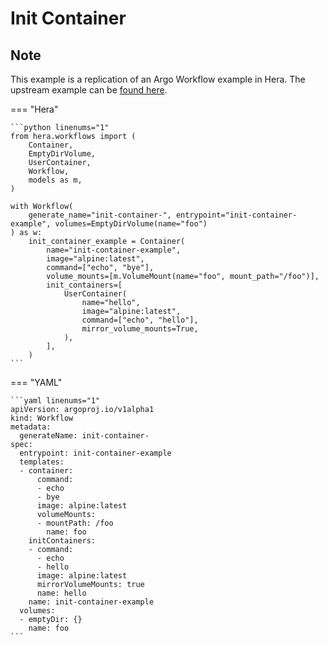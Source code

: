 # Init Container

## Note

This example is a replication of an Argo Workflow example in Hera.
The upstream example can be [found here](https://github.com/argoproj/argo-workflows/blob/main/examples/init-container.yaml).




=== "Hera"

    ```python linenums="1"
    from hera.workflows import (
        Container,
        EmptyDirVolume,
        UserContainer,
        Workflow,
        models as m,
    )

    with Workflow(
        generate_name="init-container-", entrypoint="init-container-example", volumes=EmptyDirVolume(name="foo")
    ) as w:
        init_container_example = Container(
            name="init-container-example",
            image="alpine:latest",
            command=["echo", "bye"],
            volume_mounts=[m.VolumeMount(name="foo", mount_path="/foo")],
            init_containers=[
                UserContainer(
                    name="hello",
                    image="alpine:latest",
                    command=["echo", "hello"],
                    mirror_volume_mounts=True,
                ),
            ],
        )
    ```

=== "YAML"

    ```yaml linenums="1"
    apiVersion: argoproj.io/v1alpha1
    kind: Workflow
    metadata:
      generateName: init-container-
    spec:
      entrypoint: init-container-example
      templates:
      - container:
          command:
          - echo
          - bye
          image: alpine:latest
          volumeMounts:
          - mountPath: /foo
            name: foo
        initContainers:
        - command:
          - echo
          - hello
          image: alpine:latest
          mirrorVolumeMounts: true
          name: hello
        name: init-container-example
      volumes:
      - emptyDir: {}
        name: foo
    ```

